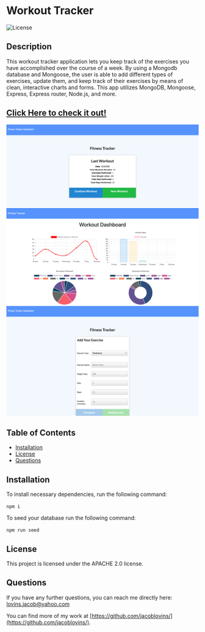 # Workout Tracker
      
    
![License](https://img.shields.io/badge/License-APACHE%202.0-blue.svg)

## Description

This workout tracker application lets you keep track of the exercises you have accomplished over the course of a week. By using a Mongodb database and Mongoose, the user is able to add different types of exercises, update them, and keep track of their exercises by means of clean, interactive charts and forms. This app utilizes MongoDB, Mongoose, Express, Express router, Node.js, and more.

## [Click Here to check it out!](https://immense-fortress-51604.herokuapp.com/)


​![Workout Tracker](public/images/home.png)
​![Workout Tracker](public/images/charts.png)
​![Workout Tracker](public/images/Resistance.png)



## Table of Contents

* [Installation](#installation)
* [License](#license)
* [Questions](#questions)



## Installation

To install necessary dependencies, run the following command:

``` npm i ```

To seed your database run the following command:

``` npm run seed ```


## License

This project is licensed under the APACHE 2.0 license.



## Questions

If you have any further questions, you can reach me directly here: lovins.jacob@yahoo.com

You can find more of my work at [https://github.com/jacoblovins/](https://github.com/jacoblovins/).
